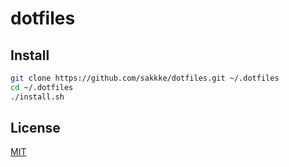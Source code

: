 # dotfiles

## Install

```sh
git clone https://github.com/sakkke/dotfiles.git ~/.dotfiles
cd ~/.dotfiles
./install.sh
```

## License

[MIT](./LICENSE)
